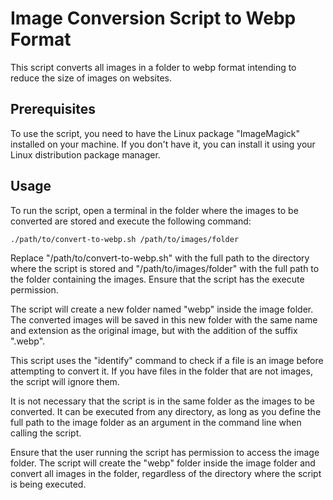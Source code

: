 # Image Conversion Script to Webp Format
This script converts all images in a folder to webp format intending to reduce the size of images on websites.

## Prerequisites
To use the script, you need to have the Linux package "ImageMagick" installed on your machine. If you don't have it, you can install it using your Linux distribution package manager.

## Usage
To run the script, open a terminal in the folder where the images to be converted are stored and execute the following command:

`./path/to/convert-to-webp.sh /path/to/images/folder`

Replace "/path/to/convert-to-webp.sh" with the full path to the directory where the script is stored and "/path/to/images/folder" with the full path to the folder containing the images. Ensure that the script has the execute permission.

The script will create a new folder named "webp" inside the image folder. The converted images will be saved in this new folder with the same name and extension as the original image, but with the addition of the suffix ".webp".

This script uses the "identify" command to check if a file is an image before attempting to convert it. If you have files in the folder that are not images, the script will ignore them.

It is not necessary that the script is in the same folder as the images to be converted. It can be executed from any directory, as long as you define the full path to the image folder as an argument in the command line when calling the script.

Ensure that the user running the script has permission to access the image folder. The script will create the "webp" folder inside the image folder and convert all images in the folder, regardless of the directory where the script is being executed.
